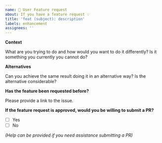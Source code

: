 ```yaml
---
name: 🚀 User Feature request
about: If you have a feature request 💡
title: 'feat (subject): description'
labels: enhancement
assignees: ''
---
```


**Context**

What are you trying to do and how would you want to do it differently?
Is it something you currently you cannot do? 

**Alternatives**

Can you achieve the same result doing it in an alternative way? Is the alternative considerable?

**Has the feature been requested before?**

Please provide a link to the issue.

**If the feature request is approved, would you be willing to submit a PR?**

 - [ ] Yes
 - [ ] No 

_(Help can be provided if you need assistance submitting a PR)_

